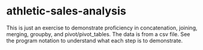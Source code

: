 # athletic-sales-analysis
This is just an exercise to demonstrate proficiency in concatenation, joining, merging, groupby, and pivot/pivot_tables.
The data is from a csv file.
See the program notation to understand what each step is to demonstrate.
